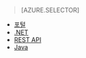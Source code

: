 > [AZURE.SELECTOR]
- [포털](../articles/media-services/media-services-portal-vod-get-started.md)
- [.NET](../articles/media-services/media-services-dotnet-get-started.md)
- [REST API](../articles/media-services/media-services-rest-get-started.md)
- [Java](../articles/media-services/media-services-java-how-to-use.md)

<!---HONumber=AcomDC_0824_2016-->